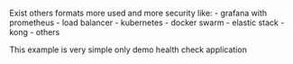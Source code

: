 Exist others formats more used and more security like:
    - grafana with prometheus
    - load balancer
    - kubernetes
    - docker swarm
    - elastic stack
    - kong
    - others

This example is very simple only demo health check application